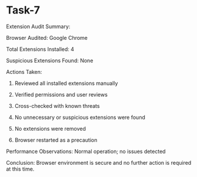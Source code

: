 # Task-7
Extension Audit Summary:

Browser Audited: Google Chrome

Total Extensions Installed: 4

Suspicious Extensions Found: None

Actions Taken:

  1) Reviewed all installed extensions manually
    
  2) Verified permissions and user reviews
    
  3) Cross-checked with known threats
    
  4) No unnecessary or suspicious extensions were found
    
  5) No extensions were removed
    
  6) Browser restarted as a precaution
    
Performance Observations: Normal operation; no issues detected

Conclusion: Browser environment is secure and no further action is required at this time.

